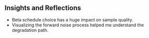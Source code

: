 ## Insights and Reflections

- Beta schedule choice has a huge impact on sample quality.
- Visualizing the forward noise process helped me understand the degradation path.
